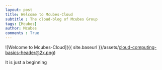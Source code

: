 ```yaml
---
layout: post
title: Welcome to Mcubes-Cloud
subtitle : The cloud-blog of Mcubes Group
tags: [Mcubes]
author: Mcubes
comments : True
---
```


![Welcome to Mcubes-Cloud]({{ site.baseurl }}/assets/cloud-computing-basics-header@2x.png)

It is just a beginning

